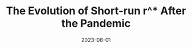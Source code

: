 ---
title: "The Evolution of Short-run r^* After the Pandemic"
collection: publications
category: other
permalink: 
excerpt:
date: 2023-08-01
venue: 'FRB of New York Staff Report'
citation: 'Katie Baker, Logan Casey, Marco Del Negro, <strong>Aidan Gleich</strong>, Ramya Nallamotu. <em>Liberty Street Economics (2023). </em>'
---
